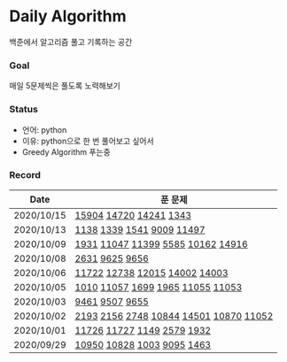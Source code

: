 # Daily Algorithm

백준에서 알고리즘 풀고 기록하는 공간

### Goal

매일 5문제씩은 풀도록 노력해보기

### Status

- 언어: python
- 이유: python으로 한 번 풀어보고 싶어서
- Greedy Algorithm 푸는중

### Record

| Date       | 푼 문제                                                                                                                                           |
| ---------- | ------------------------------------------------------------------------------------------------------------------------------------------------- |
| 2020/10/15 | [15904](Greedy/15904.py) [14720](Greedy/14720.py) [14241](Greedy/14241.py) [1343](Greedy/1343.py)                                                 |
| 2020/10/13 | [1138](Greedy/1138.py) [1339](Greedy/1339.py) [1541](Greedy/1541.py) [9009](Greedy/9009.py) [11497](Greedy/11497.py)                              |
| 2020/10/09 | [1931](Greedy/1931.py) [11047](Greedy/11047.py) [11399](Greedy/11399.py) [5585](Greedy/5585.py) [10162](Greedy/10162.py) [14916](Greedy/14916.py) |
| 2020/10/08 | [2631](DP/2631.py) [9625](DP/9625.py) [9656](DP/9656.py)                                                                                          |
| 2020/10/06 | [11722](DP/11722.py) [12738](DP/12738.py) [12015](DP/12015.py) [14002](DP/14002.py) [14003](DP/14003.py)                                          |
| 2020/10/05 | [1010](DP/1010.py) [11057](DP/11057.py) [1699](DP/1699.py) [1965](DP/1965.py) [11055](DP/11055.py) [11053](DP/11053.py)                           |
| 2020/10/03 | [9461](DP/9461.py) [9507](DP/9507.py) [9655](9655.py)                                                                                             |
| 2020/10/02 | [2193](DP/2193.py) [2156](DP/2156.py) [2748](DP/2748.py) [10844](DP/10844.py) [14501](DP/14501.py)  [10870](DP/10870.py) [11052](DP/11052.py)     |
| 2020/10/01 | [11726](DP/11726.py) [11727](Dp/11727.py) [1149](DP/1149.py) [2579](DP/2579.py) [1932](DP/1932.py)                                                |
| 2020/09/29 | [10950](DP/10950.py) [10828](DP/10828.py) [1003](DP/1003.py) [9095](DP/9095.py) [1463](DP/1463.py)                                                |